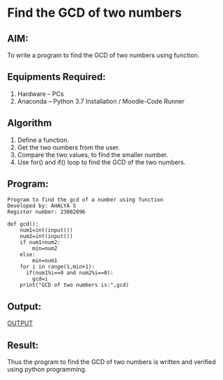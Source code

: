 # Find the GCD of two numbers

## AIM:
To write a program to find the GCD of two numbers using function.

## Equipments Required:
1. Hardware – PCs
2. Anaconda – Python 3.7 Installation / Moodle-Code Runner

## Algorithm
1. Define a function.
2. Get the two numbers from the user.
3. Compare the two values, to find the smaller number.
4. Use for() and if() loop to find the GCD of the two numbers.

## Program:
```
Program to find the gcd of a number using function
Developed by: AHALYA S
Register number: 23002896

def gcd():
    num1=int(input())
    num2=int(input())
    if num1>num2:
        min=num2
    else:
        min=num1
    for i in range(1,min+1):
      if(num1%i==0 and num2%i==0):
        gcd=i
    print("GCD of two numbers is:",gcd)

```

## Output:
[OUTPUT](<Screenshot 2023-12-25 212658.png>)


## Result:
Thus the program to find the GCD of two numbers is written and verified using python programming.
